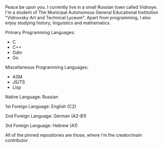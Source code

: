 Peace be upon you. I currently live in a small Russian town called Vidnoye. I'm a student of The Municipal Autonomous General Educational Institution "Vidnovsky Art and Technical Lyceum".
Apart from programming, I also enjoy studying history, linguistics and mathematics.

Primary Programming Languages:
- C
- C++
- Odin
- Go

Miscellaneous Programming Languages:
- ASM
- JS/TS
- Lisp

Native Language: Russian  

1st Foreign Language: English (C2)  

2nd Foreign Language: German (A2-B1)  

3rd Foreign Language: Hebrew (A1)  

All of the pinned repositories are those, where i'm the creator/main contributor
